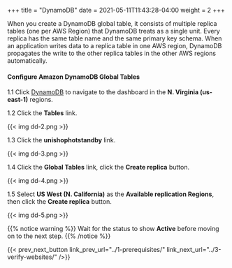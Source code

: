 +++
title = "DynamoDB"
date =  2021-05-11T11:43:28-04:00
weight = 2
+++

When you create a DynamoDB global table, it consists of multiple replica tables (one per AWS Region) that DynamoDB treats as a single unit. Every replica has the same table name and the same primary key schema. When an application writes data to a replica table in one AWS region, DynamoDB propagates the write to the other replica tables in the other AWS regions automatically.

#### Configure Amazon DynamoDB Global Tables

1.1 Click [DynamoDB](https://console.aws.amazon.com/dynamodbv2/home?region=us-east-1#/) to navigate to the dashboard in the **N. Virginia (us-east-1)** regions.

1.2 Click the **Tables** link.

{{< img dd-2.png >}}

1.3 Click the **unishophotstandby** link.

{{< img dd-3.png >}}

1.4 Click the **Global Tables** link, click the **Create replica** button.

{{< img dd-4.png >}}

1.5 Select **US West (N. California)** as the **Available replication Regions**, then click the **Create replica** button.

{{< img dd-5.png >}}

{{% notice warning %}}
Wait for the status to show **Active** before moving on to the next step. 
{{% /notice %}}

{{< prev_next_button link_prev_url="../1-prerequisites/" link_next_url="../3-verify-websites/" />}}
